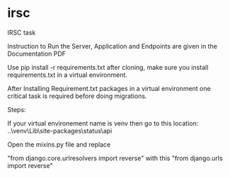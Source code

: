 # irsc
IRSC task

Instruction to Run the Server, Application and Endpoints are given in the Documentation PDF

Use pip install -r requirements.txt after cloning, make sure you install requirements.txt in a virtual environment.

After Installing Requirement.txt packages in a virtual environment one critical task is required before doing migrations.

Steps:

  If your virtual environement name is venv then go to this location:
  ..\venv\Lib\site-packages\status\api
  
  Open the mixins.py file and replace 
  
  "from django.core.urlresolvers import reverse" with this "from django.urls import reverse"
  
  
